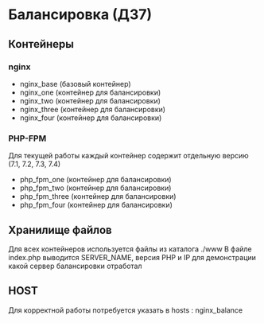 # Балансировка (ДЗ7)

## Контейнеры

### nginx
- nginx_base (базовый контейнер)
- nginx_one (контейнер для балансировки)
- nginx_two (контейнер для балансировки)
- nginx_three (контейнер для балансировки)
- nginx_four (контейнер для балансировки)

### PHP-FPM
Для текущей работы каждый контейнер содержит отдельную версию (7.1, 7.2, 7.3, 7.4)
- php_fpm_one (контейнер для балансировки)
- php_fpm_two (контейнер для балансировки)
- php_fpm_three (контейнер для балансировки)
- php_fpm_four (контейнер для балансировки)

## Хранилище файлов
Для всех контейнеров используется файлы из каталога ./www
В файле index.php выводится  SERVER_NAME, версия PHP и IP для демонстрации какой сервер балансировки отработал

## HOST
Для корректной работы потребуется указать в hosts : nginx_balance
